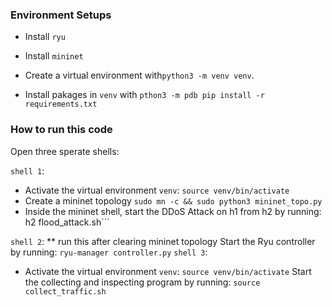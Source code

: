### Environment Setups
- Install `ryu`
- Install `mininet`

- Create a virtual environment with```python3 -m venv venv```.
- Install pakages in `venv` with ```pthon3 -m pdb pip install -r requirements.txt```
### How to run this code

Open three sperate shells:

`shell 1`:
- Activate the virtual environment ```venv```: 
```source venv/bin/activate```
- Create a mininet topology
```sudo mn -c && sudo python3 mininet_topo.py```
- Inside the mininet shell, start the DDoS Attack on h1 from h2 by running: ```
```h2 flood_attack.sh```

`shell 2`:
** run this after clearing mininet topology
Start the Ryu controller by running: ```ryu-manager controller.py```
`shell 3`:
- Activate the virtual environment ```venv```: 
```source venv/bin/activate```
Start the collecting and inspecting program by running: ```source collect_traffic.sh```

